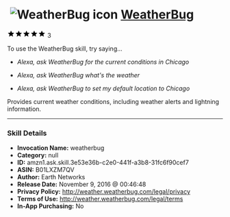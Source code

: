 # &nbsp;<img src="skill_icon" alt="WeatherBug icon" width="36"> [WeatherBug](http://alexa.amazon.com/#skills/amzn1.ask.skill.3e53e36b-c2e0-441f-a3b8-31fc6f90cef7)
![5 stars](../../images/ic_star_black_18dp_1x.png)![5 stars](../../images/ic_star_black_18dp_1x.png)![5 stars](../../images/ic_star_black_18dp_1x.png)![5 stars](../../images/ic_star_black_18dp_1x.png)![5 stars](../../images/ic_star_black_18dp_1x.png) 3

To use the WeatherBug skill, try saying...

* *Alexa, ask WeatherBug for the current conditions in Chicago*

* *Alexa, ask WeatherBug what's the weather*

* *Alexa, ask WeatherBug to set my default location to Chicago*

Provides current weather conditions, including weather alerts and lightning information.

***

### Skill Details

* **Invocation Name:** weatherbug
* **Category:** null
* **ID:** amzn1.ask.skill.3e53e36b-c2e0-441f-a3b8-31fc6f90cef7
* **ASIN:** B01LXZM7QV
* **Author:** Earth Networks
* **Release Date:** November 9, 2016 @ 00:46:48
* **Privacy Policy:** http://weather.weatherbug.com/legal/privacy
* **Terms of Use:** http://weather.weatherbug.com/legal/terms
* **In-App Purchasing:** No

